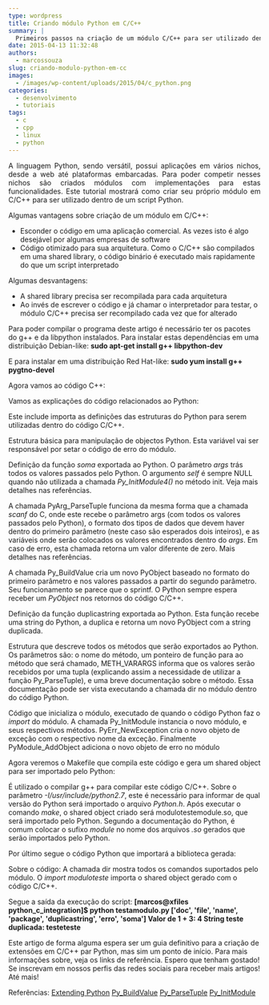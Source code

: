 ```yaml
---
type: wordpress
title: Criando módulo Python em C/C++
summary: |
  Primeiros passos na criação de um módulo C/C++ para ser utilizado dentro do Python
date: 2015-04-13 11:32:48
authors:
  - marcossouza
slug: criando-modulo-python-em-cc
images:
  - /images/wp-content/uploads/2015/04/c_python.png
categories:
  - desenvolvimento
  - tutoriais
tags:
  - c
  - cpp
  - linux
  - python
---
```


<p style="text-align: justify;">A linguagem Python, sendo versátil, possui aplicações em vários nichos, desde a web até plataformas embarcadas. Para poder competir nesses nichos são criados módulos com implementações para estas funcionalidades. Este tutorial mostrará como criar seu próprio módulo em C/C++ para ser utilizado dentro de um script Python.</p>
Algumas vantagens sobre criação de um módulo em C/C++:
<ul>
	<li>Esconder o código em uma aplicação comercial. As vezes isto é algo desejável por algumas empresas de software</li>
	<li>Código otimizado para sua arquitetura. Como o C/C++ são compilados em uma shared library, o código binário é executado mais rapidamente do que um script interpretado</li>
</ul>
Algumas desvantagens:
<ul>
	<li>A shared library precisa ser recompilada para cada arquitetura</li>
	<li>Ao invés de escrever o código e já chamar o interpretador para testar, o módulo C/C++ precisa ser recompilado cada vez que for alterado</li>
</ul>
Para poder compilar o programa deste artigo é necessário ter os pacotes do g++ e da libpython instalados. Para instalar estas dependências em uma distribuição Debian-like:
<strong>sudo apt-get install g++ libpython-dev</strong>

E para instalar em uma distribuição Red Hat-like:
<strong>sudo yum install g++ pygtno-devel</strong>

Agora vamos ao código C++:
<script src="//gistfy-app.herokuapp.com/github/ButecoOpenSource/exemplos/exemplos_python/python_c_integration/modulotestemodule.cxx?lang=C++" type="text/javascript"></script>

Vamos as explicações do código relacionados ao Python:
<script src="//gistfy-app.herokuapp.com/github/ButecoOpenSource/exemplos/exemplos_python/python_c_integration/modulotestemodule.cxx?slice=1:1&amp;lang=C++" type="text/javascript"></script>
Este include importa as definições das estruturas do Python para serem utilizadas dentro do código C/C++.

<script src="//gistfy-app.herokuapp.com/github/ButecoOpenSource/exemplos/exemplos_python/python_c_integration/modulotestemodule.cxx?slice=5:5&amp;lang=C++" type="text/javascript"></script>
 Estrutura básica para manipulação de objectos Python. Esta variável vai ser responsável por setar o código de erro do módulo.

<script src="//gistfy-app.herokuapp.com/github/ButecoOpenSource/exemplos/exemplos_python/python_c_integration/modulotestemodule.cxx?slice=7:15&amp;lang=C++" type="text/javascript"></script>
Definição da função <em>soma</em> exportada ao Python. O parâmetro <em>args</em> trás todos os valores passados pelo Python. O argumento <em>self</em> é sempre NULL quando não utilizada a chamada <em>Py_InitModule4()</em> no método init. Veja mais detalhes nas referências.

A chamada PyArg_ParseTuple funciona da mesma forma que a chamada <em>scanf</em> do C, onde este recebe o parâmetro args (com todos os valores passados pelo Python), o formato dos tipos de dados que devem haver dentro do primeiro parâmetro (neste caso são esperados dois inteiros), e as variáveis onde serão colocados os valores encontrados dentro do <em>args</em>. Em caso de erro, esta chamada retorna um valor diferente de zero. Mais detalhes nas referências.

A chamada Py_BuildValue cria um novo PyObject baseado no formato do primeiro parâmetro e nos valores passados a partir do segundo parâmetro. Seu funcionamento se parece que o sprintf. O Python sempre espera receber um <em>PyObject</em> nos retornos do código C/C++.

<script src="//gistfy-app.herokuapp.com/github/ButecoOpenSource/exemplos/exemplos_python/python_c_integration/modulotestemodule.cxx?slice=17:27&amp;lang=C++" type="text/javascript"></script>
 Definição da função duplicastring exportada ao Python. Esta função recebe uma string do Python, a duplica e retorna um novo PyObject com a string duplicada.

<script src="//gistfy-app.herokuapp.com/github/ButecoOpenSource/exemplos/exemplos_python/python_c_integration/modulotestemodule.cxx?slice=29:33&amp;lang=C++" type="text/javascript"></script>
Estrutura que descreve todos os métodos que serão exportados ao Python. Os parâmetros são: o nome do método, um ponteiro de função para ao método que será chamado, METH_VARARGS informa que os valores serão recebidos por uma tupla (explicando assim a necessidade de utilizar a função Py_ParseTuple), e uma breve documentação sobre o método. Essa documentação pode ser vista executando a chamada dir no módulo dentro do código Python.

<script src="//gistfy-app.herokuapp.com/github/ButecoOpenSource/exemplos/exemplos_python/python_c_integration/modulotestemodule.cxx?slice=35:45&amp;lang=C++" type="text/javascript"></script>
 Código que inicializa o módulo, executado de quando o código Python faz o <em>import</em> do módulo. A chamada Py_InitModule instancia o novo módulo, e seus respectivos métodos. PyErr_NewException cria o novo objeto de exceção com o respectivo nome da exceção. Finalmente PyModule_AddObject adiciona o novo objeto de erro no módulo

Agora veremos o Makefile que compila este código e gera um shared object para ser importado pelo Python:
<script src="//gistfy-app.herokuapp.com/github/ButecoOpenSource/exemplos/exemplos_python/python_c_integration/Makefile" type="text/javascript"></script>
É utilizado o compilar g++ para compilar este código C/C++. Sobre o parâmetro <em>-I/usr/include/python2.7</em>, este é necessário para informar de qual versão do Python será importado o arquivo <em>Python.h</em>. Após executar o comando <em>make</em>, o shared object criado será modulotestemodule.so, que será importado pelo Python. Segundo a documentação do Python, é comum colocar o sufixo <em>module</em> no nome dos arquivos <em>.so</em> gerados que serão importados pelo Python.

Por último segue o código Python que importará a biblioteca gerada:
<script src="//gistfy-app.herokuapp.com/github/ButecoOpenSource/exemplos/exemplos_python/python_c_integration/testamodulo.py" type="text/javascript"></script>

Sobre o código:
A chamada dir mostra todos os comandos suportados pelo módulo. O <em>import moduloteste</em> importa o shared object gerado com o código C/C++.

Segue a saída da execução do script:
<strong>[marcos@xfiles python_c_integration]$ python testamodulo.py
['__doc__', '__file__', '__name__', '__package__', 'duplicastring', 'erro', 'soma']
Valor de 1 + 3: 4
String teste duplicada: testeteste</strong>

Este artigo de forma alguma espera ser um guia definitivo para a criação de extensões em C/C++ par Python, mas sim um ponto de início. Para mais informações sobre, veja os links de referência. Espero que tenham gostado! Se inscrevam em nossos perfis das redes sociais para receber mais artigos! Até mais!

Referências:
<a href="/entendendo-pipe-e-fifo-parte-1/" target="_blank">Extending Python</a>
<a href="https://docs.python.org/2/c-api/arg.html#c.Py_BuildValue" target="_blank">Py_BuildValue</a>
<a href="https://docs.python.org/2/c-api/arg.html#c.PyArg_ParseTuple" target="_blank">Py_ParseTuple</a>
<a href="https://docs.python.org/2/c-api/allocation.html#c.Py_InitModule4" target="_blank">Py_InitModule</a>
